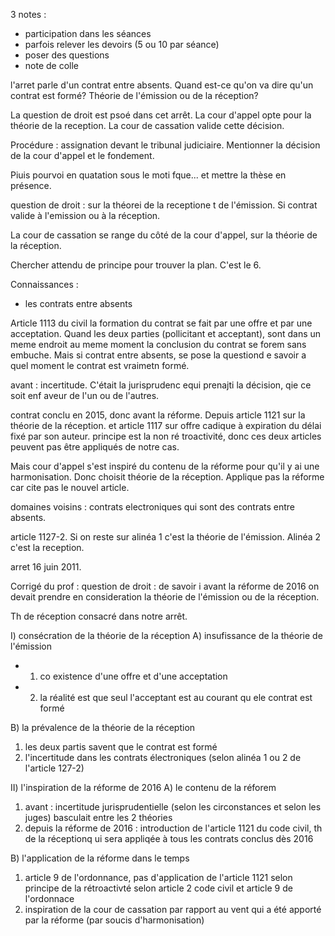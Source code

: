3 notes :
- participation dans les séances
- parfois relever les devoirs (5 ou 10 par séance)
- poser des questions
- note de colle

l'arret parle d'un contrat entre absents. Quand est-ce qu'on va dire qu'un contrat est formé? Théorie de l'émission ou de la réception? 

La question de droit est psoé dans cet arrêt. La cour d'appel opte pour la théorie de la reception. La cour de cassation valide cette décision. 

Procédure : assignation devant le tribunal judiciaire. Mentionner la décision de la cour d'appel et le fondement. 

Piuis pourvoi en quatation sous le moti fque... et mettre la thèse en présence.

question de droit : sur la théorei de la receptione t de l'émission. Si contrat valide à l'emission ou à la réception. 

La cour de cassation se range du côté de la cour d'appel, sur la théorie de la réception. 

Chercher attendu de principe pour trouver la plan. C'est le 6. 

Connaissances :
- les contrats entre absents

Article 1113 du civil la formation du contrat se fait par une offre et par une acceptation. Quand les deux parties (pollicitant et acceptant), sont dans un meme endroit au meme moment la conclusion du contrat se forem sans embuche. Mais si contrat entre absents, se pose la questiond e savoir a quel moment le contrat est vraimetn formé. 

avant : incertitude. C'était la jurisprudenc equi prenajti la décision, qie ce soit enf aveur de l'un ou de l'autres. 

contrat conclu en 2015, donc avant la réforme. Depuis article 1121 sur la théorie de la réception.  et article 1117 sur offre cadique à expiration du délai fixé par son auteur. principe est la non ré troactivité, donc ces deux articles peuvent pas être appliqués de notre cas.

Mais cour d'appel s'est inspiré du contenu de la réforme pour qu'il y ai une harmonisation. Donc choisit théorie de la réception. Applique pas la réforme car cite pas le nouvel article. 

domaines voisins :  contrats electroniques qui sont des contrats entre absents. 

article 1127-2. Si on reste sur alinéa 1 c'est la théorie de l'émission. Alinéa 2 c'est la reception. 

arret 16 juin 2011. 

Corrigé du prof :
question de droit : de savoir i avant la réforme de 2016 on devait prendre en consideration la théorie de l'émission ou de la réception.

Th de réception consacré dans notre arrêt.

I) consécration de la théorie de la réception
A) insufissance de la théorie de l'émission
- 1) co existence d'une offre et d'une acceptation
- 2) la réalité est que seul l'acceptant est au courant qu ele contrat est formé

B) la prévalence de la théorie de la réception
1. les deux partis savent que le contrat est formé
2. l'incertitude dans les contrats électroniques (selon alinéa 1 ou 2 de l'article 127-2)

II) l'inspiration de la réforme de 2016
A) le contenu de la réforem
1. avant : incertitude jurisprudentielle (selon les circonstances et selon les juges) basculait entre les 2 théories
2. depuis la réforme de 2016 : introduction de l'article 1121 du code civil, th de la réceptionq ui sera appliqée à tous les contrats conclus dès 2016

B) l'application de la réforme dans le temps
1. article 9 de l'ordonnance, pas d'application de l'article 1121 selon principe de la rétroactivté selon article 2 code civil et article 9 de l'ordonnace
2. inspiration de la cour de cassation par rapport au vent qui a été apporté par la réforme (par soucis d'harmonisation)

